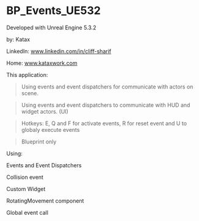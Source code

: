 # BP_Events_UE532
Developed with Unreal Engine 5.3.2 

by: Katax


LinkedIn: www.linkedin.com/in/cliff-sharif

Home: www.kataxwork.com

This application:

>Using events and event dispatchers for communicate with actors on scene.

>Using events and event dispatchers to communicate with HUD and widget actors. (UI)

>Hotkeys: E, Q and F for activate events, R for reset event and U to globaly execute events 

>Blueprint only

Using:

Events and Event Dispatchers

Collision event

Custom Widget

RotatingMovement component

Global event call 

